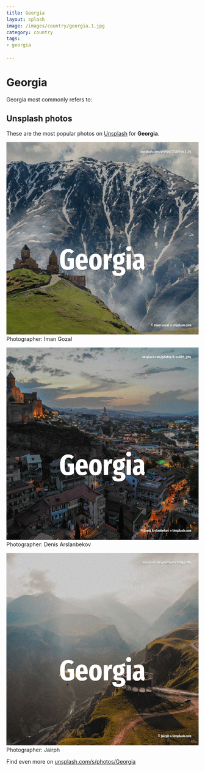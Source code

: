 ```yaml
---
title: Georgia
layout: splash
image: /images/country/georgia.1.jpg
category: country
tags:
- georgia

---
```

# Georgia

Georgia most commonly refers to:    

 
## Unsplash photos
These are the most popular photos on [Unsplash](https://unsplash.com) for **Georgia**.
 
![Georgia](/images/country/georgia.1.jpg)
Photographer:  Iman Gozal
 
![Georgia](/images/country/georgia.2.jpg)
Photographer:  Denis Arslanbekov
 
![Georgia](/images/country/georgia.3.jpg)
Photographer:  Jairph
 
Find even more on [unsplash.com/s/photos/Georgia](https://unsplash.com/s/photos/Georgia)
 
